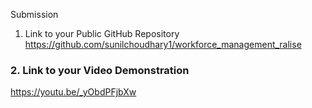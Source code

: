 Submission

1. Link to your Public GitHub Repository 
https://github.com/sunilchoudhary1/workforce_management_ralise

### 2. Link to your Video Demonstration
https://youtu.be/_yObdPFjbXw
